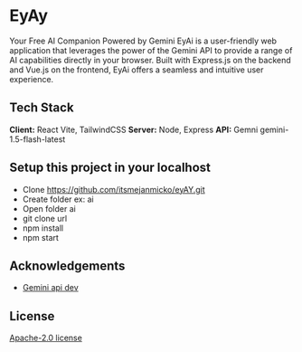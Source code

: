 
# EyAy
Your Free AI Companion Powered by Gemini EyAi is a user-friendly web application that leverages the power of the Gemini API to provide a range of AI capabilities directly in your browser. Built with Express.js on the backend and Vue.js on the frontend, EyAi offers a seamless and intuitive user experience. 



## Tech Stack
**Client:** React Vite, TailwindCSS
**Server:** Node, Express
**API:** Gemni gemini-1.5-flash-latest


## Setup this project in your localhost

-  Clone https://github.com/itsmejanmicko/eyAY.git
-  Create folder ex: ai
-  Open folder ai
-  git clone url
-  npm install
-  npm start

## Acknowledgements

 - [Gemini api dev](https://ai.google.dev/)



## License

[ Apache-2.0 license ](https://github.com/google-gemini/gemma-cookbook/blob/main/LICENSE.txt)

